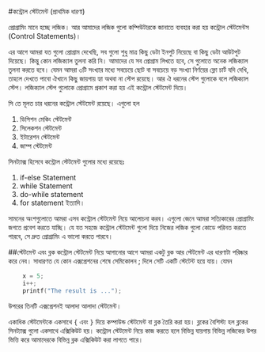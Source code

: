 #কন্ট্রোল স্টেটমেন্ট (প্রাথমিক ধারণা)

প্রোগ্রামিং মানে হচ্ছে লজিক। আর আমাদের লজিক গুলো কম্পিউটারকে জানাতে ব্যবহার করা হয়  কন্ট্রোল স্টেটমেন্টস (Control Statements)।

এর আগে আমরা যত গুলো প্রোগ্রাম দেখেছি, সব গুলো শুধু মাত্র কিছু ডেটা ইনপুট নিয়েছে বা কিছু ডেটা আউটপুট দিয়েছে। কিন্তু কোন লজিক্যাল তুলনা করি নি। আমাদের যে সব প্রোগ্রাম লিখতে হবে, সে গুলোতে অনেক লজিক্যাল তুলনা করতে হবে। যেমন আমরা ৩টি সংখ্যার মধ্যে সবচেয়ে ছোট বা সবচেয়ে বড় সংখ্যা নির্ণয়ের ফ্লো চার্ট যদি দেখি, তাহলে দেখতে পাবো ঐখানে কিছু জায়গায় হ্যা অথবা না স্টেপ রয়েছে। আর ঐ ধরনের স্টেপ গুলোকে বলে লজিক্যাল স্টেপ। লজিক্যাল স্টেপ গুলোকে প্রোগ্রামে প্রকাশ করা হয় এই কন্ট্রোল স্টেটমেন্ট দিয়ে।

সি তে মূলত চার ধরনের কন্ট্রোল স্টেটমেন্ট রয়েছে। এগুলো হল 
1. ডিসিশন মেকিং স্টেটমেন্ট
2. সিলেকশন স্টেটমেন্ট
3. ইটারেশন স্টেটমেন্ট
4. জাম্প স্টেটমেন্ট

সিনট্যাক্স হিসেবে কন্ট্রোল স্টেটমেন্ট গুলোর মধ্যে রয়েছেঃ

1. if-else Statement
2. while Statement
3. do-while  statement
4. for statement ইত্যাদি।

সামনের অংশগুলোতে আমরা এসব কন্ট্রোল স্টেটমেন্ট নিয়ে আলোচনা করব। এগুলো জেনে আমরা সত্যিকারের প্রোগ্রামিং জগতে প্রবেশ করতে যাচ্ছি। যে যত সহজে কন্ট্রোল স্টেটমেন্ট গুলো দিয়ে নিজের লজিক গুলো কোডে পরিনত করতে পারবে, সে দ্রুত প্রোগ্রামিং এ ভালো করতে পারবে।

##স্টেটমেন্ট এবং ব্লক
কন্ট্রোল স্টেটমেন্ট নিয়ে আগানোর আগে আমরা একটু ব্লক আর স্টেটমেন্ট এর ধারণাটা পরিষ্কার করে নেব। সাধারণত যে কোন এক্সপ্রেশনের শেষে সেমিকোলন ; দিলে সেটি একটি স্টেটেন্ট হয়ে যায়। যেমন 
```C
	x = 5;
	i++;
	printf("The result is ...");
```
উপরের তিনটি এক্সপ্রেশনই আলাদা আলাদা স্টেটমেন্ট।

একাধিক স্টেটমেন্টকে একসাথে `{` এবং `}` দিয়ে কম্পাউন্ড স্টেটমেন্ট বা ব্লক তৈরি করা হয়। ব্লকের বৈশিস্ট্য হল ব্লকের সিনট্যাক্স গুলো একসাথে এক্সিকিউট হয়। কন্ট্রোল স্টেটমেন্ট নিয়ে কাজ করতে হলে বিভিন্ন যায়গায় বিভিন্ন লজিকের উপর ভিত্তি করে আমাদেরকে বিভিন্ন ব্লক এক্সিকিউট করা লাগতে পারে।
